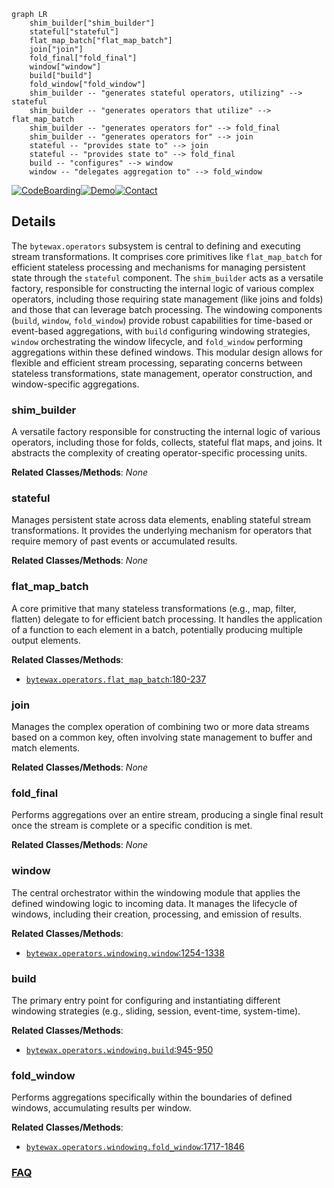 ```mermaid
graph LR
    shim_builder["shim_builder"]
    stateful["stateful"]
    flat_map_batch["flat_map_batch"]
    join["join"]
    fold_final["fold_final"]
    window["window"]
    build["build"]
    fold_window["fold_window"]
    shim_builder -- "generates stateful operators, utilizing" --> stateful
    shim_builder -- "generates operators that utilize" --> flat_map_batch
    shim_builder -- "generates operators for" --> fold_final
    shim_builder -- "generates operators for" --> join
    stateful -- "provides state to" --> join
    stateful -- "provides state to" --> fold_final
    build -- "configures" --> window
    window -- "delegates aggregation to" --> fold_window
```

[![CodeBoarding](https://img.shields.io/badge/Generated%20by-CodeBoarding-9cf?style=flat-square)](https://github.com/CodeBoarding/GeneratedOnBoardings)[![Demo](https://img.shields.io/badge/Try%20our-Demo-blue?style=flat-square)](https://www.codeboarding.org/demo)[![Contact](https://img.shields.io/badge/Contact%20us%20-%20contact@codeboarding.org-lightgrey?style=flat-square)](mailto:contact@codeboarding.org)

## Details

The `bytewax.operators` subsystem is central to defining and executing stream transformations. It comprises core primitives like `flat_map_batch` for efficient stateless processing and mechanisms for managing persistent state through the `stateful` component. The `shim_builder` acts as a versatile factory, responsible for constructing the internal logic of various complex operators, including those requiring state management (like joins and folds) and those that can leverage batch processing. The windowing components (`build`, `window`, `fold_window`) provide robust capabilities for time-based or event-based aggregations, with `build` configuring windowing strategies, `window` orchestrating the window lifecycle, and `fold_window` performing aggregations within these defined windows. This modular design allows for flexible and efficient stream processing, separating concerns between stateless transformations, state management, operator construction, and window-specific aggregations.

### shim_builder
A versatile factory responsible for constructing the internal logic of various operators, including those for folds, collects, stateful flat maps, and joins. It abstracts the complexity of creating operator-specific processing units.


**Related Classes/Methods**: _None_

### stateful
Manages persistent state across data elements, enabling stateful stream transformations. It provides the underlying mechanism for operators that require memory of past events or accumulated results.


**Related Classes/Methods**: _None_

### flat_map_batch
A core primitive that many stateless transformations (e.g., map, filter, flatten) delegate to for efficient batch processing. It handles the application of a function to each element in a batch, potentially producing multiple output elements.


**Related Classes/Methods**:

- <a href="https://github.com/bytewax/bytewax/blob/main/pysrc/bytewax/operators/__init__.py#L180-L237" target="_blank" rel="noopener noreferrer">`bytewax.operators.flat_map_batch`:180-237</a>


### join
Manages the complex operation of combining two or more data streams based on a common key, often involving state management to buffer and match elements.


**Related Classes/Methods**: _None_

### fold_final
Performs aggregations over an entire stream, producing a single final result once the stream is complete or a specific condition is met.


**Related Classes/Methods**: _None_

### window
The central orchestrator within the windowing module that applies the defined windowing logic to incoming data. It manages the lifecycle of windows, including their creation, processing, and emission of results.


**Related Classes/Methods**:

- <a href="https://github.com/bytewax/bytewax/blob/main/pysrc/bytewax/operators/windowing.py#L1254-L1338" target="_blank" rel="noopener noreferrer">`bytewax.operators.windowing.window`:1254-1338</a>


### build
The primary entry point for configuring and instantiating different windowing strategies (e.g., sliding, session, event-time, system-time).


**Related Classes/Methods**:

- <a href="https://github.com/bytewax/bytewax/blob/main/pysrc/bytewax/operators/windowing.py#L945-L950" target="_blank" rel="noopener noreferrer">`bytewax.operators.windowing.build`:945-950</a>


### fold_window
Performs aggregations specifically within the boundaries of defined windows, accumulating results per window.


**Related Classes/Methods**:

- <a href="https://github.com/bytewax/bytewax/blob/main/pysrc/bytewax/operators/windowing.py#L1717-L1846" target="_blank" rel="noopener noreferrer">`bytewax.operators.windowing.fold_window`:1717-1846</a>




### [FAQ](https://github.com/CodeBoarding/GeneratedOnBoardings/tree/main?tab=readme-ov-file#faq)